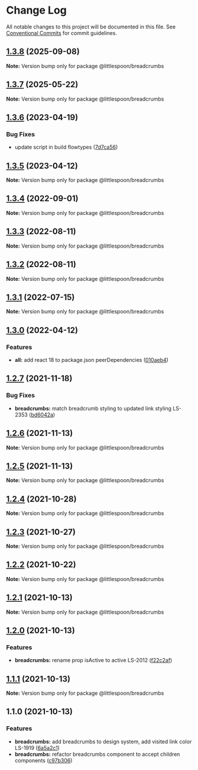 # Change Log

All notable changes to this project will be documented in this file.
See [Conventional Commits](https://conventionalcommits.org) for commit guidelines.

## [1.3.8](https://github.com/little-spoon-dev/design-system/compare/@littlespoon/breadcrumbs@1.3.7...@littlespoon/breadcrumbs@1.3.8) (2025-09-08)

**Note:** Version bump only for package @littlespoon/breadcrumbs

## [1.3.7](https://github.com/little-spoon-dev/design-system/compare/@littlespoon/breadcrumbs@1.3.6...@littlespoon/breadcrumbs@1.3.7) (2025-05-22)

**Note:** Version bump only for package @littlespoon/breadcrumbs

## [1.3.6](https://github.com/little-spoon-dev/design-system/compare/@littlespoon/breadcrumbs@1.3.5...@littlespoon/breadcrumbs@1.3.6) (2023-04-19)

### Bug Fixes

- update script in build flowtypes ([7d7ca56](https://github.com/little-spoon-dev/design-system/commit/7d7ca56155fd445a52d834ab95829cfccb2aca59))

## [1.3.5](https://github.com/little-spoon-dev/design-system/compare/@littlespoon/breadcrumbs@1.3.4...@littlespoon/breadcrumbs@1.3.5) (2023-04-12)

**Note:** Version bump only for package @littlespoon/breadcrumbs

## [1.3.4](https://github.com/little-spoon-dev/design-system/compare/@littlespoon/breadcrumbs@1.3.3...@littlespoon/breadcrumbs@1.3.4) (2022-09-01)

**Note:** Version bump only for package @littlespoon/breadcrumbs

## [1.3.3](https://github.com/little-spoon-dev/design-system/compare/@littlespoon/breadcrumbs@1.3.2...@littlespoon/breadcrumbs@1.3.3) (2022-08-11)

**Note:** Version bump only for package @littlespoon/breadcrumbs

## [1.3.2](https://github.com/little-spoon-dev/design-system/compare/@littlespoon/breadcrumbs@1.3.1...@littlespoon/breadcrumbs@1.3.2) (2022-08-11)

**Note:** Version bump only for package @littlespoon/breadcrumbs

## [1.3.1](https://github.com/little-spoon-dev/design-system/compare/@littlespoon/breadcrumbs@1.3.0...@littlespoon/breadcrumbs@1.3.1) (2022-07-15)

**Note:** Version bump only for package @littlespoon/breadcrumbs

## [1.3.0](https://github.com/little-spoon-dev/design-system/compare/@littlespoon/breadcrumbs@1.2.7...@littlespoon/breadcrumbs@1.3.0) (2022-04-12)

### Features

- **all:** add react 18 to package.json peerDependencies ([010aeb4](https://github.com/little-spoon-dev/design-system/commit/010aeb4320c92dd1747093904b0d82c7743eb8e8))

## [1.2.7](https://github.com/little-spoon-dev/design-system/compare/@littlespoon/breadcrumbs@1.2.6...@littlespoon/breadcrumbs@1.2.7) (2021-11-18)

### Bug Fixes

- **breadcrumbs:** match breadcrumb styling to updated link styling LS-2353 ([bd6042a](https://github.com/little-spoon-dev/design-system/commit/bd6042a981f20303a6d1541d14d4de065d74cada))

## [1.2.6](https://github.com/little-spoon-dev/design-system/compare/@littlespoon/breadcrumbs@1.2.5...@littlespoon/breadcrumbs@1.2.6) (2021-11-13)

**Note:** Version bump only for package @littlespoon/breadcrumbs

## [1.2.5](https://github.com/little-spoon-dev/design-system/compare/@littlespoon/breadcrumbs@1.2.4...@littlespoon/breadcrumbs@1.2.5) (2021-11-13)

**Note:** Version bump only for package @littlespoon/breadcrumbs

## [1.2.4](https://github.com/little-spoon-dev/design-system/compare/@littlespoon/breadcrumbs@1.2.3...@littlespoon/breadcrumbs@1.2.4) (2021-10-28)

**Note:** Version bump only for package @littlespoon/breadcrumbs

## [1.2.3](https://github.com/little-spoon-dev/design-system/compare/@littlespoon/breadcrumbs@1.2.2...@littlespoon/breadcrumbs@1.2.3) (2021-10-27)

**Note:** Version bump only for package @littlespoon/breadcrumbs

## [1.2.2](https://github.com/little-spoon-dev/design-system/compare/@littlespoon/breadcrumbs@1.2.1...@littlespoon/breadcrumbs@1.2.2) (2021-10-22)

**Note:** Version bump only for package @littlespoon/breadcrumbs

## [1.2.1](https://github.com/little-spoon-dev/design-system/compare/@littlespoon/breadcrumbs@1.2.0...@littlespoon/breadcrumbs@1.2.1) (2021-10-13)

**Note:** Version bump only for package @littlespoon/breadcrumbs

## [1.2.0](https://github.com/little-spoon-dev/design-system/compare/@littlespoon/breadcrumbs@1.1.1...@littlespoon/breadcrumbs@1.2.0) (2021-10-13)

### Features

- **breadcrumbs:** rename prop isActive to active LS-2012 ([f22c2af](https://github.com/little-spoon-dev/design-system/commit/f22c2af9dd45a8220ba244ef572344c623ae89d6))

## [1.1.1](https://github.com/little-spoon-dev/design-system/compare/@littlespoon/breadcrumbs@1.1.0...@littlespoon/breadcrumbs@1.1.1) (2021-10-13)

**Note:** Version bump only for package @littlespoon/breadcrumbs

## 1.1.0 (2021-10-13)

### Features

- **breadcrumbs:** add breadcrumbs to design system, add visited link color LS-1919 ([6a5a2c1](https://github.com/little-spoon-dev/design-system/commit/6a5a2c1cf6849b7897f465d8cb75eb3b29a789a0))
- **breadcrumbs:** refactor breadcrumbs component to accept children components ([c97b306](https://github.com/little-spoon-dev/design-system/commit/c97b3065a51771c0ec0e64180303aa62ae3cfbbf))
